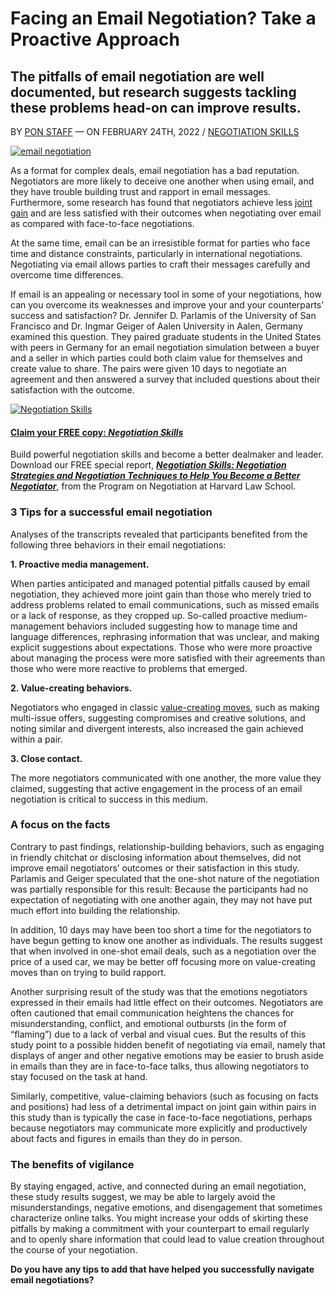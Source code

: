 # Facing an Email Negotiation? Take a Proactive Approach

## The pitfalls of email negotiation are well documented, but research suggests tackling these problems head-on can improve results.

BY [PON STAFF](https://www.pon.harvard.edu/author/pon_staff/ "View all posts by
PON Staff") — ON FEBRUARY 24TH, 2022 / [NEGOTIATION SKILLS](https://www.pon.harvard.edu/category/daily/negotiation-skills-daily/)

[![email negotiation](https://www.pon.harvard.edu/wp-content/uploads/images/posts/christina-wocintechchat-com-eZ8g_7Sh0J0-unsplash-212x142.jpg)](https://www.pon.harvard.edu/daily/negotiation-skills-daily/facing-an-email-negotiation-take-a-proactive-approach-nb/ "Facing an Email Negotiation? Take a Proactive Approach")

As a format for complex deals, email negotiation has a bad reputation. Negotiators are more likely to deceive one another when using email, and they have trouble building trust and rapport in email messages. Furthermore, some research has found that negotiators achieve less [joint gain](https://www.pon.harvard.edu/daily/mediation/mediation-breaking-a-partial-impasse-in-negotiations/) and are less satisfied with their outcomes when negotiating over email as compared with face-to-face negotiations.

At the same time, email can be an irresistible format for parties who face time and distance constraints, particularly in international negotiations. Negotiating via email allows parties to craft their messages carefully and overcome time differences.

If email is an appealing or necessary tool in some of your negotiations, how can you overcome its weaknesses and improve your and your counterparts’ success and satisfaction? Dr. Jennifer D. Parlamis of the University of San Francisco and Dr. Ingmar Geiger of Aalen University in Aalen, Germany examined this question. They paired graduate students in the United States with peers in Germany for an email negotiation simulation between a buyer and a seller in which parties could both claim value for themselves and create value to share. The pairs were given 10 days to negotiate an agreement and then answered a survey that included questions about their satisfaction with the outcome.

[![Negotiation Skills](https://www.pon.harvard.edu/wp-content/uploads/images/posts/HLS_PON_FR_COVERSONLY_WITH_BORDERS_102021_NegSkills-sm.png)](https://www.pon.harvard.edu/freemium/improve-your-negotiation-skills-negotiation-training-from-the-pros/?ecid=NegSklls-NgSkl-00-tx)

#### [Claim your FREE copy: _Negotiation Skills_](https://www.pon.harvard.edu/freemium/improve-your-negotiation-skills-negotiation-training-from-the-pros/?ecid=NegSklls-NgSkl-00-tx)

Build powerful negotiation skills and become a better dealmaker and leader. Download our FREE special report, **_[_Negotiation Skills: Negotiation Strategies and Negotiation Techniques to Help You Become a Better Negotiator_](https://www.pon.harvard.edu/freemium/improve-your-negotiation-skills-negotiation-training-from-the-pros/?ecid=NegSklls-NgSkl-00-tx)_**, from the Program on Negotiation at Harvard Law School.

  

### 3 Tips for a successful email negotiation

Analyses of the transcripts revealed that participants benefited from the following three behaviors in their email negotiations:

**1. Proactive media management.**

When parties anticipated and managed potential pitfalls caused by email negotiation, they achieved more joint gain than those who merely tried to address problems related to email communications, such as missed emails or a lack of response, as they cropped up. So-called proactive medium-management behaviors included suggesting how to manage time and language differences, rephrasing information that was unclear, and making explicit suggestions about expectations. Those who were more proactive about managing the process were more satisfied with their agreements than those who were more reactive to problems that emerged.

**2. Value-creating behaviors.**

Negotiators who engaged in classic [value-creating moves](https://www.pon.harvard.edu/daily/business-negotiations/shattering-the-mold-value-creation-and-creativity-in-negotiation/), such as making multi-issue offers, suggesting compromises and creative solutions, and noting similar and divergent interests, also increased the gain achieved within a pair.

**3. Close contact.**

The more negotiators communicated with one another, the more value they claimed, suggesting that active engagement in the process of an email negotiation is critical to success in this medium.

### A focus on the facts

Contrary to past findings, relationship-building behaviors, such as engaging in friendly chitchat or disclosing information about themselves, did not improve email negotiators’ outcomes or their satisfaction in this study. Parlamis and Geiger speculated that the one-shot nature of the negotiation was partially responsible for this result: Because the participants had no expectation of negotiating with one another again, they may not have put much effort into building the relationship.

In addition, 10 days may have been too short a time for the negotiators to have begun getting to know one another as individuals. The results suggest that when involved in one-shot email deals, such as a negotiation over the price of a used car, we may be better off focusing more on value-creating moves than on trying to build rapport.

Another surprising result of the study was that the emotions negotiators expressed in their emails had little effect on their outcomes. Negotiators are often cautioned that email communication heightens the chances for misunderstanding, conflict, and emotional outbursts (in the form of “flaming”) due to a lack of verbal and visual cues. But the results of this study point to a possible hidden benefit of negotiating via email, namely that displays of anger and other negative emotions may be easier to brush aside in emails than they are in face-to-face talks, thus allowing negotiators to stay focused on the task at hand.

Similarly, competitive, value-claiming behaviors (such as focusing on facts and positions) had less of a detrimental impact on joint gain within pairs in this study than is typically the case in face-to-face negotiations, perhaps because negotiators may communicate more explicitly and productively about facts and figures in emails than they do in person.

### The benefits of vigilance

By staying engaged, active, and connected during an email negotiation, these study results suggest, we may be able to largely avoid the misunderstandings, negative emotions, and disengagement that sometimes characterize online talks. You might increase your odds of skirting these pitfalls by making a commitment with your counterpart to email regularly and to openly share information that could lead to value creation throughout the course of your negotiation.

**Do you have any tips to add that have helped you successfully navigate email negotiations?**